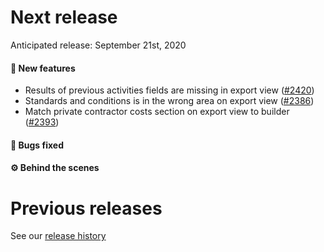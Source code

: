 # Next release

Anticipated release: September 21st, 2020

#### 🚀 New features

- Results of previous activities fields are missing in export view ([#2420])
- Standards and conditions is in the wrong area on export view ([#2386])
- Match private contractor costs section on export view to builder ([#2393])

#### 🐛 Bugs fixed


#### ⚙️ Behind the scenes


# Previous releases

See our [release history](https://github.com/CMSgov/eAPD/releases)

[#2420]: https://github.com/CMSgov/eAPD/issues/2420
[#2386]: https://github.com/CMSgov/eAPD/issues/2386
[#2393]: https://github.com/CMSgov/eAPD/issues/2393
